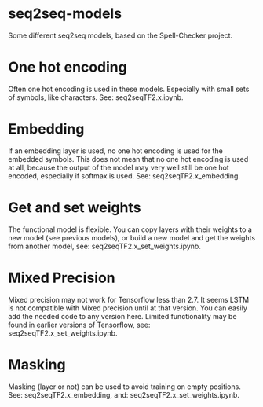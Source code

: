 # seq2seq-models
Some different seq2seq models, based on the Spell-Checker project.

# One hot encoding
Often one hot encoding is used in these models. Especially with small sets of symbols, like characters. See: seq2seqTF2.x.ipynb.

# Embedding
If an embedding layer is used, no one hot encoding is used for the embedded symbols. This does not mean that no one hot encoding is used at all, because the output of the model may very well still be one hot encoded, especially if softmax is used. See: seq2seqTF2.x_embedding.

# Get and set weights
The functional model is flexible. You can copy layers with their weights to a new model (see previous models), or build a new model and get the weights from another model, see: seq2seqTF2.x_set_weights.ipynb.

# Mixed Precision
Mixed precision may not work for Tensorflow less than 2.7. It seems LSTM is not compatible with Mixed precision until at that version. You can easily add the needed code to any version here. Limited functionality may be found in earlier versions of Tensorflow, see: seq2seqTF2.x_set_weights.ipynb.

# Masking
Masking (layer or not) can be used to avoid training on empty positions. See: seq2seqTF2.x_embedding, and: seq2seqTF2.x_set_weights.ipynb.
